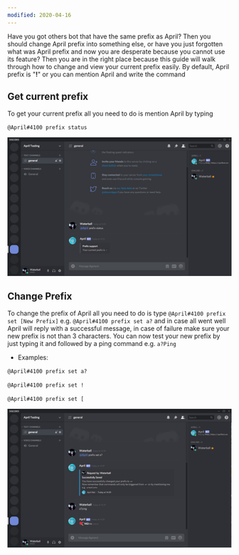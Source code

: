 ```yaml
---
modified: 2020-04-16
---
```


Have you got others bot that have the same prefix as April? Then you should change April prefix into something else, or have you just forgotten what
was April prefix and now you are desperate because you cannot use its feature? Then you
are in the right place because this guide will walk through how to change and
view your current prefix easily. By default, April prefix is "**!**"
or you can mention April and write the command

## Get current prefix
To get your current prefix all you need to do is mention April by typing
``` markdown
@April#4100 prefix status
```

![Change Prefix](assets/images/april-prefix-status.png)

## Change Prefix
To change the prefix of April all you need to do is type
`@April#4100 prefix set [New Prefix]` e.g. `@April#4100 prefix set a?` and in case all
went well April will reply with a successful message, in case of failure make sure your
new prefix is not than 3 characters. You can now test your new prefix by just typing it
and followed by a ping command e.g. `a?Ping`

* Examples:

```markdown
@April#4100 prefix set a?
```
```markdown
@April#4100 prefix set !
```
```markdown
@April#4100 prefix set [
```

![Change Prefix](assets/images/april-prefix-set.png)


